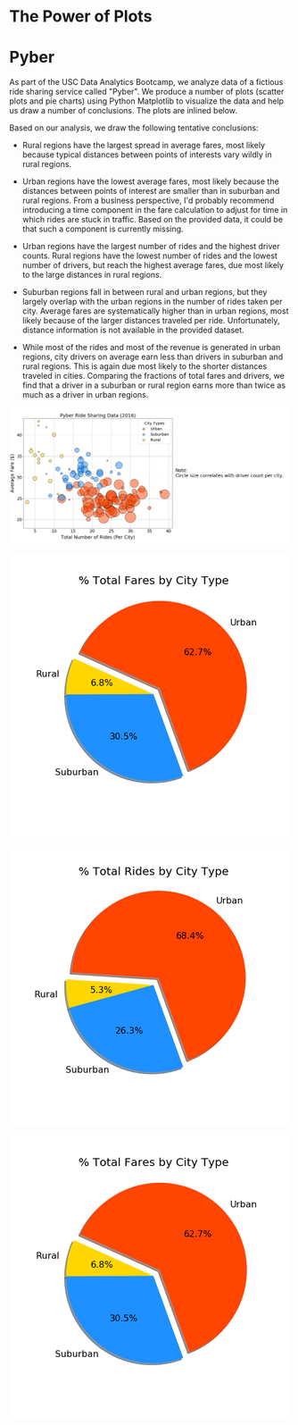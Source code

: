 # The Power of Plots

# Pyber

As part of the USC Data Analytics Bootcamp, we analyze data of a fictious ride sharing service called "Pyber". We produce a number of plots (scatter plots and pie charts) using Python Matplotlib to visualize the data and help us draw a number of conclusions. The plots are inlined below.

Based on our analysis, we draw the following tentative conclusions:

* Rural regions have the largest spread in average fares, most likely because typical distances between points of interests vary wildly in rural regions.

* Urban regions have the lowest average fares, most likely because the distances between points of interest are smaller than in suburban and rural regions. From a business perspective, I'd probably recommend introducing a time component in the fare calculation to adjust for time in which rides are stuck in traffic. Based on the provided data, it could be that such a component is currently missing.

* Urban regions have the largest number of rides and the highest driver counts. Rural regions have the lowest number of rides and the lowest number of drivers, but reach the highest average fares, due most likely to the large distances in rural regions.

* Suburban regions fall in between rural and urban regions, but they largely overlap with the urban regions in the number of rides taken per city. Average fares are systematically higher than in urban regions, most likely because of the larger distances traveled per ride. Unfortunately, distance information is not available in the provided dataset.

* While most of the rides and most of the revenue is generated in urban regions, city drivers on average earn less than drivers in suburban and rural regions. This is again due most likely to the shorter distances traveled in cities. Comparing the fractions of total fares and drivers, we find that a driver in a suburban or rural region earns more than twice as much as a driver in urban regions.

![](Pyber/PyberRideSharingData.png)

![](Pyber/PyberTotalFaresByCity.png)

![](Pyber/PyberTotalRidesByCity.png)

![](Pyber/PyberTotalFaresByCity.png)
